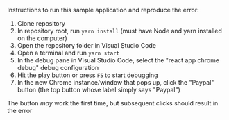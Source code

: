 Instructions to run this sample application and reproduce the error:

1. Clone repository
2. In repository root, run `yarn install` (must have Node and yarn installed on the computer)
3. Open the repository folder in Visual Studio Code
4. Open a terminal and run `yarn start`
5. In the debug pane in Visual Studio Code, select the "react app chrome debug" debug configuration
6. Hit the play button or press `F5` to start debugging
7. In the new Chrome instance/window that pops up, click the "Paypal" button (the top button whose label simply says "Paypal")

The button *may* work the first time, but subsequent clicks should result in the error